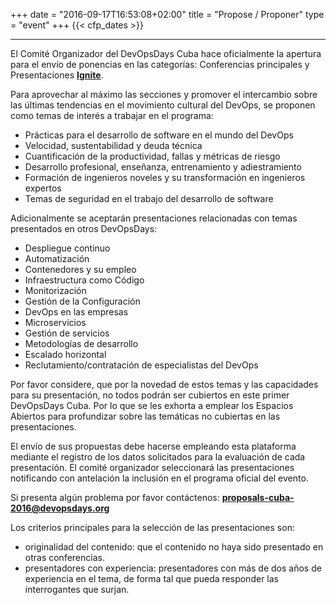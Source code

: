 +++
date = "2016-09-17T16:53:08+02:00"
title = "Propose / Proponer"
type = "event"
+++
  {{< cfp_dates >}}

<hr>
El Comité Organizador del DevOpsDays Cuba hace oficialmente la apertura para el envío de ponencias en las categorías: Conferencias principales y Presentaciones <strong><a href="http://igniteshow.com/">Ignite</a></strong>.

Para aprovechar al máximo las secciones y promover el intercambio sobre las últimas tendencias en el movimiento cultural del DevOps, se proponen como temas de interés a trabajar en el programa:
<ul>
<li>Prácticas para el desarrollo de software en el mundo del DevOps</li>
<li>Velocidad, sustentabilidad y deuda técnica</li>
<li>Cuantificación de la productividad, fallas y métricas de riesgo</li>
<li>Desarrollo profesional, enseñanza, entrenamiento y adiestramiento</li>
<li>Formación de ingenieros noveles y su transformación en ingenieros expertos</li>
<li>Temas de seguridad en el trabajo del desarrollo de software</li>
</ul>

Adicionalmente se aceptarán presentaciones relacionadas con temas presentados en otros DevOpsDays:
<ul>
<li>Despliegue continuo</li>
<li>Automatización</li>
<li>Contenedores y su empleo</li>
<li>Infraestructura como Código</li>
<li>Monitorización</li>
<li>Gestión de la Configuración</li>
<li>DevOps en las empresas</li>
<li>Microservicios</li>
<li>Gestión de servicios</li>
<li>Metodologías de desarrollo</li>
<li>Escalado horizontal</li>
<li>Reclutamiento/contratación de especialistas del DevOps</li>
</ul>

Por favor considere, que por la novedad de estos temas y las capacidades para su presentación, no todos podrán ser cubiertos en este primer DevOpsDays Cuba. Por lo que se les exhorta a emplear los Espacios Abiertos para profundizar sobre las temáticas no cubiertas en las presentaciones.

El envío de sus propuestas debe hacerse empleando esta plataforma mediante el registro de los datos solicitados para la evaluación de cada presentación. El comité organizador seleccionará las presentaciones notificando con antelación la inclusión en el programa oficial del evento.

Si presenta algún problema por favor contáctenos:  <strong><a href="mailto:proposals-cuba-2016@devopsdays.org">proposals-cuba-2016@devopsdays.org</a></strong>  

Los criterios principales para la selección de las presentaciones son:
<ul>
<li>originalidad del contenido: que el contenido no haya sido presentado en otras conferencias.</li>
<li>presentadores con experiencia: presentadores con más de dos años de experiencia en el tema, de forma tal que pueda responder las interrogantes que surjan.</li>
</ul>

